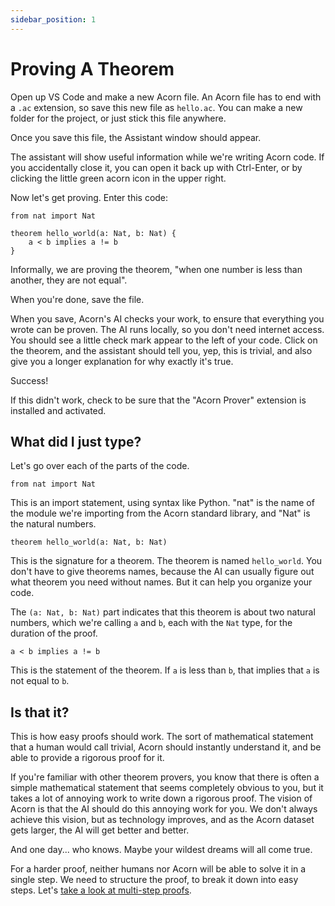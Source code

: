 ```yaml
---
sidebar_position: 1
---
```


# Proving A Theorem

Open up VS Code and make a new Acorn file. An Acorn file has to end with a `.ac` extension, so save this new file as `hello.ac`.
You can make a new folder for the project, or just stick this file anywhere.

Once you save this file, the Assistant window should appear.

The assistant will show useful information while we're writing Acorn code.
If you accidentally close it, you can open it back up with Ctrl-Enter, or by clicking the little green acorn
icon in the upper right.

Now let's get proving. Enter this code:

```acorn
from nat import Nat

theorem hello_world(a: Nat, b: Nat) {
    a < b implies a != b
}
```

Informally, we are proving the theorem, "when one number is less than another, they are not equal".

When you're done, save the file.

When you save, Acorn's AI checks your work, to ensure that everything you wrote can be proven. The AI runs locally, so you don't need internet access. You should see a little check mark appear to the left of your code. Click on the theorem, and the assistant should tell you, yep, this is trivial, and also give you a longer explanation for why exactly it's true.

Success!

If this didn't work, check to be sure that the "Acorn Prover" extension is installed and activated.

## What did I just type?

Let's go over each of the parts of the code.

```acorn
from nat import Nat
```

This is an import statement, using syntax like Python. "nat" is the name of the module we're importing from the Acorn standard library, and "Nat" is the natural numbers.

```acorn
theorem hello_world(a: Nat, b: Nat)
```

This is the signature for a theorem. The theorem is named `hello_world`. You don't have to give theorems names, because the AI can usually figure out what theorem you need without names. But it can help you organize your code.

The `(a: Nat, b: Nat)` part indicates that this theorem is about two natural numbers, which we're calling `a` and `b`, each with the `Nat` type, for the duration of the proof.

```acorn
a < b implies a != b
```

This is the statement of the theorem. If `a` is less than `b`, that implies that `a` is not equal to `b`.

## Is that it?

This is how easy proofs should work. The sort of mathematical statement that a human would call trivial, Acorn should instantly understand it, and be able to provide a rigorous proof for it.

If you're familiar with other theorem provers, you know that there is often a simple mathematical statement that seems completely obvious to you, but it takes a lot of annoying work to write down a rigorous proof. The vision of Acorn is that the AI should do this annoying work for you. We don't always achieve this vision, but as technology improves, and as the Acorn dataset gets larger, the AI will get better and better.

And one day... who knows. Maybe your wildest dreams will all come true.

For a harder proof, neither humans nor Acorn will be able to solve it in a single step. We need to structure the proof, to break it down into easy steps. Let's [take a look at multi-step proofs](/docs/tutorial/multi-step-proofs/).
